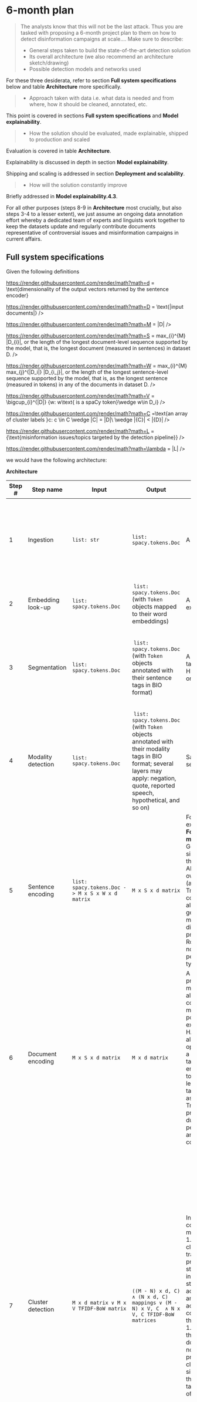 
# 6-month plan

> The analysts know that this will not be the last attack. Thus you are tasked with proposing a 6-month project plan to them on how to detect disinformation campaigns at scale.... Make sure to describe:
> - General steps taken to build the state-of-the-art detection solution
> - Its overall architecture (we also recommend an architecture sketch/drawing)
> - Possible detection models and networks used

For these three desiderata, refer to section **Full system specifications** below and table **Architecture** more specifically.

> - Approach taken with data i.e. what data is needed and from where, how it should be cleaned, annotated, etc.

This point is covered in sections **Full system specifications** and **Model explainability**.

> - How the solution should be evaluated, made explainable, shipped to production and scaled

Evaluation is covered in table **Architecture**.

Explainability is discussed in depth in section **Model explainability**.

Shipping and scaling is addressed in section **Deployment and scalability**.

> - How will the solution constantly improve

Briefly addressed in **Model explainability.4.3**.

For all other purposes (steps 8-9 in **Architecture** most crucially, but also steps 3-4 to a lesser extent), we just assume an ongoing data annotation effort whereby a dedicated team of experts and linguists work together to keep the datasets update and regularly contribute documents representative of controversial issues and misinformation campaigns in current affairs.




## Full system specifications

Given the following definitions

https://render.githubusercontent.com/render/math?math=d = \text{dimensionality of the output vectors returned by the sentence encoder}

https://render.githubusercontent.com/render/math?math=D = \text{|input documents|} />

https://render.githubusercontent.com/render/math?math=M = |D| />

https://render.githubusercontent.com/render/math?math=S = max_{i}^{M} |D_{i}|, or the length of the longest document-level sequence supported by the model, that is, the longest document (measured in sentences) in dataset D. />

https://render.githubusercontent.com/render/math?math=W = max_{i}^{M} max_{j}^{|D_i|} |D_{i_j}|, or the length of the longest sentence-level sequence supported by the model, that is, as the longest sentence (measured in tokens) in any of the documents in dataset D. />

https://render.githubusercontent.com/render/math?math=V = \bigcup_{i}^{|D|} \{w: w\text{ is a spaCy token}\wedge  w\in D_i\} />

https://render.githubusercontent.com/render/math?math=C =\text{an array of cluster labels }c: c \in C \wedge |C| = |D|\ \wedge |\{C\}| < |\{D\}| />

https://render.githubusercontent.com/render/math?math=L = \{\text{misinformation issues/topics targeted by the detection pipeline}\} />

https://render.githubusercontent.com/render/math?math=\lambda = |L| />

we would have the following architecture:

**Architecture**

| Step # | Step name | Input | Output | Processor | Metrics |
| --- | --- | --- | --- | --- | --- |
| 1 | Ingestion | `list: str` | `list: spacy.tokens.Doc` | A `spacy` pipeline. | Number of exceptions upon initializing `Doc` objects.<br>Daily volume.<br>Memory usage.<br>Average ingestion speed. |
| 2 | Embedding look-up | `list: spacy.tokens.Doc` | `list: spacy.tokens.Doc` (with `Token` objects mapped to their word embeddings) | A `spacy` pipeline or an extension thereof. | Memory usage. <br>Tokens per second. |
| 3 | Segmentation | `list: spacy.tokens.Doc` | `list: spacy.tokens.Doc` (with `Token` objects annotated with their sentence tags in BIO format) | A custom sequence tagging algorithm, e.g. HMM, CRF, LSTM-CRF or GRU. | F1 at the token level. <br> (Omitting general performance metrics from the previous steps, but they would also apply here.) |
| 4 | Modality detection | `list: spacy.tokens.Doc` | `list: spacy.tokens.Doc` (with `Token` objects annotated with their modality tags in BIO format; several layers may apply: negation, quote, reported speech, hypothetical, and so on) | Same as for segmentation. | Same as above. |
| 5 | Sentence encoding | `list: spacy.tokens.Doc -> M x S x W x d matrix` | `M x S x d matrix` | For the reasons exposed in **Formalization.Proposed model**, we recommend Google's USE or a similar architecture for this component. Alternatively, Google's own BERT or Reformer (a highly optimized Transformer) would constitute valid alternatives. More generally, any other model using knowledge distillation should be preferred (DistilBERT, RoBERTa), given the noticeable increase of performance from this type of models. | Cross-entropy loss of the sentence embeddings with respect to a held-out dataset of domain-specific manually annotated ground truth data. |
| 6 | Document encoding | `M x S x d matrix` | `M x d matrix` | A matrix pooling kernel, preferably average or median pooling, although the concatenation of maximum and averaging pooling should be explored. Alternatively, HANs or CNNs could also be used. Another option would be to stack a document-level LSTM taking sentence embeddings as input on top of the sentence-level Transformer that takes word embeddings as input. Stacked Transformers should probably be ruled out due to both performance reasons and overall model complexity. | Cross-entropy loss of the document embeddings with respect to a held-out dataset of domain-specific manually annotated ground truth data. |
| 7 | Cluster detection | `M x d matrix ∨ M x V TFIDF-BoW matrix` | `((M - N) x d, C) ∧ (N x d, C) mappings ∨ (M - N) x V, C  ∧ N x V, C TFIDF-BoW matrices` | In an online setting, this component would manifest both as<br>1. as a filter based on a classifier that has been trained to recognize previously encountered stories (such that new instances of the same story can be acknowledged as such and handled accordingly: skipped, contextualized, sped through, etc.);<br>1. a clustering algorithm that, given a set of documents that could not be matched to any previously observed cluster, groups them by similarity and generates the array C of cluster tags mapped to axis M of the input matrix. | Cluster size (average, median, minimum, maximum, variance).<br>Cluster homogeneity.<br>Element-wise cosine similarity (average, median, minimum, maximum, variance.<br>(Given that this would normally be an unsupervised machine learning step, it does not seem possible to apply standard Precision, Recall, F1 and Accuracy metrics. An human-in-the-loop Quality Assurance step could be added to that effect but it is beyond the scope of this proposal. |
| 8 | Issue detection | `(N x d, C) matrix` | `(N x (d + 𝛌), C) matrix` | A linear SVM classifier fine-tuned on domain-specific data. Axis C in the input matrix would be informative, as any documents already determined by the clustering algorithm to belong to the same cluster could be grouped together and used as enriched input for the classification, by having any features shared across the whole cluster compound accordingly in the representation received by the classifier. The columns corresponding to term 𝛌 in the output schema will store the multi-label probabilities that a given document talks about each issue being tracked by our system. Note that, in an ideal scenario, we may want to compute this matrix at the sentence level, given that a document is a complex entity containing multiple sentences, specific subsets of which may address different issues even within the same document. For simplicity, at this point we will assume otherwise and will adopt a one-issue-per-document reduction. | Precision, Recall, F1, and Accuracy with respect to a held-out dataset of domain-specific manually annotated ground truth data. |
| 9 | Stance detection | `(N x (d + 𝛌), C) matrix ∧ (list: list: spacy.tokens.Token ∨ N x S x d matrix) ` | `(N x (d + 𝛌), C, P) matrix` | A classifier that takes as input the output of steps 3, 4, 5 and 8, and combines them into stance predictions, e.g. a sentence whose embedding matches the issue detected in step 8 may still be ignored if classified as a hypothetical or as reported speech. Otherwise, sentences semantically aligned with the issue will be taken as positives unless polarity-reversing mechanisms have been detected in them. Thus, if the 3-gram "vaccines cause autism" was found to be significantly more correlated with the misinformation category than the actual news category in the training data, the system will assign it to that category unless e.g. it is preceded by "no" or the relevant tokens have previously been otherwise annotated as polarity-reversed. | Precision, Recall, F1, and Accuracy with respect to a held-out dataset of domain-specific manually annotated ground truth data. |


## Deployment and scalability
Each step/component can be deployed as a separate micro-service using Docker containers.

Containerization essentially guarantees full scalability via horizontal scaling: new instances of any service can be spun automatically on demand with minor supervision.

Given the containerization desideratum, we will also expect each container to be stateless. Any relevant outputs should be stored and centralized in a shared database, ideally a NoSQL one for performance and given that the system will be processing large amounts of raw text and unstructured data.

Containers that depend on trained models should download those models from a central repository upon initialization. Any security-compliant online storage system will be suitable for storing those files.


## Model explainability
1. Regarding the model explainability requirement, some prior considerations apply.
   1. Although traditional architectures involving linear classifiers on top of BoW-based feature extractors are generally viewed as fully- or close-to-fully-transparent white boxes, that can be inspected and debugged almost directly, they cannot readily take advantage of transfer learning, which limits their generalization capabilities and, most importantly, confines them to _ad hoc_ learning on task-specific samples.
      1. High-quality, domain-specific data is not trivial to collect, so this is a substantial limiting factor for these approaches, which must learn from scratch both a model of general language and another model for the specific classification problem. This can imply underfitting for the former and, more often, overfitting for the latter.
      1. The implication for explainability is that, while the system decisions' can be traced back to model weights, and weights can in turn be traced back to specific expressions that the analyst can then interpret and validate semantically, those expressions might actually be orthogonal to the  semantics of the target classes being modelled (e.g. the distinction between story-level features and issue-level features following the terminology we introduced in Discussion.2.3). So, while in this kind of model features can be easily interpreted, they may actually not be interpretable themselves (for semantic rather than technical reasons).
   1. Conversely, state-of-the-art transfer learning architectures can be expected to be more robust to accidental patterns in the data: assume a document contains the n-grams "Roger Stone", "election interference", "Russian" and "hacking". If the training data was small and/or homogeneous enough that no other stories about election interference were included, then from a purely quantitative standpoint our data would entail that e.g. there is no instance of election interference that does not involve Roger Stone (which the analyst, however, would be able to identify as a false generalization). In a transfer learning paradigm, however, the pre-training's priors can be expected to assign higher probabilities to "election interference" and "hacking" in the context of each other, whereas the other terms would effectively be recognized as orthogonal at this stage.
    1. The implication for interpretability is that the encoding obtained as result, while not as immediately accessible for inspection as one directly mapped to a sparse semantic vector space, is however more likely to capture linguistic features that the analyst will find relevant and informative for the task at hand. That is, the neural model's dimensions are probably more interpretable from a semantic point of view, but they remain latent and buried in the parameter space.
2. Given these considerations, the crucial issues for interpretability can be approached from either direction and come down to
   1. how to access neural-quality representations in an explicit way or
   2. how to raise the quality of BoW-based representations up to neural-network levels.
3. With regard to 2.2, the quality of BoW representations could be aligned with that of neural representations by
    3.1. incorporating the notion of pre-training in the BoW vectorization step via model priors,
    3.2. ensuring that the training data for the BoW model is well-balanced both at the target class level (issue-level) and the cluster level (story-level), to control for common sources of lack of representativity such as sampling bias, selection bias, and popularity bias.
    (Note that all these points also apply to the neural approach.)
4. With regard to  2.1,
   1. there are several libraries available for visualizing the activation patterns of neural networks during prediction, which would provide some level of insight into as to which neurons are causing specific system decisions (and those neurons could then be tweaked as needed) but would not still provide full direct traceability down to the level of particular linguistic expressions. The analysts would be afforded some degree of control on the system decisions, but it would be largely reactive and would still rely on strong assumptions;
   2. subject to performance considerations, ablation analysis could be used to reverse-engineer model parameters via ablation of specific input expressions. By measuring the difference between the original and ablated representations, it would be possible to estimate an expression's specific contribution to the model. This process would be computationally expensive so it would only be possible on a subsample of the inputs and, preferably, for a small target vocabulary. Over time, however, it may add up to a significant amount of explicit knowledge about the model's internal states;
   3. system decisions could also be contextualized via exemplification, by retrieving k-nearest neighbors from the semantic vector space model: once a model has been fine-tuned, it is possible to determine which dimensions went on to become the top predictors. An efficient [k-nearest-neighbor search algorithm](https://github.com/spotify/annoy) could then be used to retrieve pre-training embeddings that share high values for the same dimensions. The resulting set of neighbors should provide a relatively clear illustration of what was the semantic representation determining the system's decisions;
    4. finally, [ExBERT](https://arxiv.org/pdf/2005.01932.pdf) can be used for top-down feature engineering on neural representations, giving analysts a high degree of control over the system's behavior while retaining the core advantages of transfer learning models.
       1. ExBERT fine-tunes BERT on a logical entailment task (the MultiNLI dataset), then uses the resulting inference model to create a separate encoding for each rule specified by the analysts and, finally, concatenates the encodings for all rules as the input representation for a classifier. In other words, ExBERT first fine-tunes BERT for entailment detection, then uses the resulting model as a few-shot learner over manually defined rules stated as additional natural language input (rather than domain-specific data) and, finally, instead of replacing the original weights with the fine-tuned ones, the latter are concatenated as additional dimensions, so that each rule's contribution to the system decision is fully traceable.
       2. By doing so, BERT's implicit knowledge is being made explicit along dimensions pre-defined by the analyst as relevant, which allows for explicit access to implicit knowledge, and greatly improves the interpretability of the model. In essence, it performs an ablative analysis like 4.2 but at the parameter level, rather than the input level. As an example,
         - given a text _t_ expressing an anti-vaccination stance, 
         - and given the following hypothetical set of rules R:
            1. _autism has a genetic cause_
            2. _autism has environmental triggers_
            3. _most people are vaccinated_
            4. _few people are autistic_
            5. _vaccines are tested_
            6. _vaccines are regulated_
         - ExBERT separately encodes each pair _<t, r>_ for r: ∈ R and concatenates all the output vectors;
         - such that
            1. any simultaneous activations for the set of columns corresponding to the 4th and 5th rules would likely correspond to a negative document (not misinformation) that adheres to the general public opinion on the issue and resorts to well-established lines of argumentation to that effect;
            2. any documents that do not activate any of these sets of dimensions would be either a true positive (a document about the controversy that does not adhere to any of the standard arguments) or a false positive presenting an original, previously-unobserved point of view (which should probably be added as a further rule to the ExBERT model).
       3. This workflow would allow for a reasonable compromise between model extensibility (adding rules is easier than adding collections of documents, as per Discussion.5), generalization (adding embedding-based features is better than adding token-level features), and timeliness (the model would be able to recognize cases of relevant documents not fully accounted for by the existing rules, which would greatly accelerate the process of finding gaps in the training data during the initial spike of the learning curve).
       4. Besides the improved explainability, with this approach the authors were able to match BERT's performance in a relation extraction task using between 2x and 20x less training data, and outperform it by 3%-10% F1 when using the full dataset.



